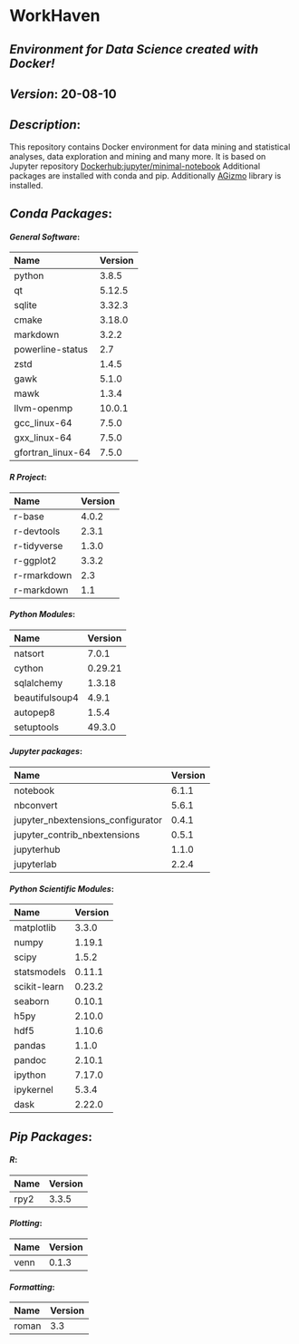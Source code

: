 
# WorkHaven
## _Environment for Data Science created with Docker!_

## _Version_: 20-08-10

## _Description_:

This repository contains Docker environment for data mining and statistical analyses, data exploration and mining and many more. It is based on Jupyter
repository
 [Dockerhub:jupyter/minimal-notebook](https://hub.docker.com/r/jupyter/minimal-notebook/)
Additional packages are installed with conda and pip.
Additionally [AGizmo](https://github.com/grzadr/agizmo) library is installed.


## _Conda Packages_:
#### _General Software_:
|      Name      |     Version     |
|:---------------|:----------------|
|python|3.8.5|
|qt|5.12.5|
|sqlite|3.32.3|
|cmake|3.18.0|
|markdown|3.2.2|
|powerline-status|2.7|
|zstd|1.4.5|
|gawk|5.1.0|
|mawk|1.3.4|
|llvm-openmp|10.0.1|
|gcc_linux-64|7.5.0|
|gxx_linux-64|7.5.0|
|gfortran_linux-64|7.5.0|

#### _R Project_:
|      Name      |     Version     |
|:---------------|:----------------|
|r-base|4.0.2|
|r-devtools|2.3.1|
|r-tidyverse|1.3.0|
|r-ggplot2|3.3.2|
|r-rmarkdown|2.3|
|r-markdown|1.1|

#### _Python Modules_:
|      Name      |     Version     |
|:---------------|:----------------|
|natsort|7.0.1|
|cython|0.29.21|
|sqlalchemy|1.3.18|
|beautifulsoup4|4.9.1|
|autopep8|1.5.4|
|setuptools|49.3.0|

#### _Jupyter packages_:
|      Name      |     Version     |
|:---------------|:----------------|
|notebook|6.1.1|
|nbconvert|5.6.1|
|jupyter_nbextensions_configurator|0.4.1|
|jupyter_contrib_nbextensions|0.5.1|
|jupyterhub|1.1.0|
|jupyterlab|2.2.4|

#### _Python Scientific Modules_:
|      Name      |     Version     |
|:---------------|:----------------|
|matplotlib|3.3.0|
|numpy|1.19.1|
|scipy|1.5.2|
|statsmodels|0.11.1|
|scikit-learn|0.23.2|
|seaborn|0.10.1|
|h5py|2.10.0|
|hdf5|1.10.6|
|pandas|1.1.0|
|pandoc|2.10.1|
|ipython|7.17.0|
|ipykernel|5.3.4|
|dask|2.22.0|

## _Pip Packages_:
#### _R_:
|      Name      |     Version     |
|:---------------|:----------------|
|rpy2|3.3.5|

#### _Plotting_:
|      Name      |     Version     |
|:---------------|:----------------|
|venn|0.1.3|

#### _Formatting_:
|      Name      |     Version     |
|:---------------|:----------------|
|roman|3.3|

